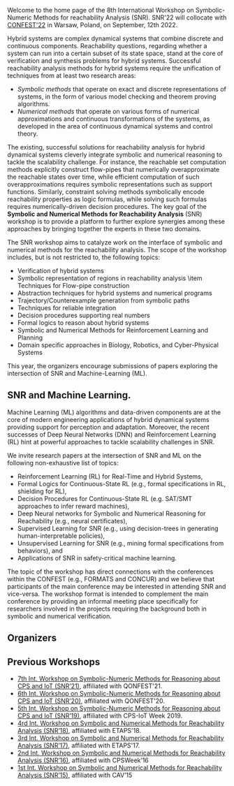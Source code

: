 Welcome to the home page of the 8th International Workshop on Symbolic-Numeric Methods for reachability Analysis (SNR). SNR'22 will collocate with [CONFEST'22](https://confest2022.mimuw.edu.pl) in Warsaw, Poland, on September, 12th 2022. 

Hybrid systems are complex dynamical systems that combine discrete and continuous components. Reachability questions, regarding whether a system can run into a certain subset of its state space, stand at the core of verification and synthesis problems for hybrid systems. Successful reachability analysis methods for hybrid systems require the unification of techniques from at least two research areas:
- _Symbolic methods_ that operate on exact and discrete representations of systems, in the form of various model checking and theorem proving algorithms.
- _Numerical methods_ that operate on various forms of numerical approximations and continuous transformations of the systems, as developed in the area of continuous dynamical systems and control theory. 

The existing, successful solutions for reachability analysis for hybrid dynamical systems cleverly integrate symbolic and numerical reasoning to tackle the scalability challenge. For instance, the reachable set computation methods explicitly construct flow-pipes that numerically overapproximate the reachable states over time, while efficient computation of such overapproximations requires symbolic representations such as support functions. Similarly, constraint solving methods symbolically encode reachability properties as logic formulas, while solving such formulas requires numerically-driven decision procedures. 
The key goal of the **Symbolic and Numerical Methods for Reachability Analysis** (SNR) workshop is to provide a platform to further explore synergies among these approaches by bringing together the experts in these two domains.

The SNR workshop aims to catalyze work on the interface of symbolic and numerical methods for the reachability analysis. The scope of the workshop includes, but is not restricted to, the following topics:
- Verification of hybrid systems
- Symbolic representation of regions in reachability analysis \item Techniques for Flow-pipe construction
- Abstraction techniques for hybrid systems and numerical programs
- Trajectory/Counterexample generation from symbolic paths
- Techniques for reliable integration
- Decision procedures supporting real numbers
- Formal logics to reason about hybrid systems
- Symbolic and Numerical Methods for Reinforcement Learning and Planning
- Domain specific approaches in Biology, Robotics, and Cyber-Physical Systems

This year, the organizers encourage submissions of papers exploring the intersection of SNR and Machine-Learning (ML).

## SNR and Machine Learning.
Machine Learning (ML) algorithms and data-driven components are at the core of modern engineering applications of hybrid dynamical systems providing support for perception and adaptation. Moreover, the recent successes of Deep Neural Networks (DNN) and Reinforcement Learning (RL) hint at powerful approaches to tackle scalability challenges in SNR. 
     
We invite research papers at the intersection of SNR and ML on the following non-exhaustive list of topics:      
- Reinforcement Learning (RL) for Real-Time and Hybrid Systems,
- Formal Logics for Continuous-State RL  (e.g., formal specifications in RL, shielding for RL),
- Decision Procedures for Continuous-State RL (e.g. SAT/SMT approaches to infer reward machines),
- Deep Neural networks for Symbolic and Numerical Reasoning for Reachability (e.g., neural certificates),
- Supervised Learning for SNR (e.g., using decision-trees in generating human-interpretable policies),
- Unsupervised Learning for SNR (e.g., mining formal specifications from behaviors), and
- Applications of SNR in safety-critical machine learning.     

The topic of the workshop has direct connections with the conferences within the CONFEST (e.g., FORMATS and CONCUR) and we believe that participants of the main conference may be interested in attending SNR and vice-versa. The workshop format is intended to complement the main conference by providing an informal meeting place specifically for researchers involved in the projects requiring the background both in symbolic and numerical verification.

## Organizers


## Previous Workshops
- [7th Int. Workshop on Symbolic-Numeric Methods for Reasoning about CPS and IoT (SNR’21)](https://sites.google.com/view/snr21/), affiliated with QONFEST'21.
- [6th Int. Workshop on Symbolic-Numeric Methods for Reasoning about CPS and IoT (SNR’20)](http://www.cs.cas.cz/snr2020/), affiliated with QONFEST'20.
- [5th Int. Workshop on Symbolic-Numeric Methods for Reasoning about CPS and IoT (SNR’19)](http://snr19.ncl.ac.uk/index.html), affiliated with CPS-IoT Week 2019.
- [4rd Int. Workshop on Symbolic and Numerical Methods for Reachability Analysis (SNR’18)](http://snr2018.verivital.com), affiliated with ETAPS'18.
- [3rd Int. Workshop on Symbolic and Numerical Methods for Reachability Analysis (SNR’17)](https://snr2017.pages.ist.ac.at), affiliated with ETAPS'17.
- [2nd Int. Workshop on Symbolic and Numerical Methods for Reachability Analysis (SNR’16)](https://snr2016.pages.ist.ac.at), affiliated with CPSWeek’16
- [1st Int. Workshop on Symbolic and Numerical Methods for Reachability Analysis (SNR’15)](http://snrworkshop.github.io), affiliated with CAV’15
 
 
 
 
<!--
For more details see [Basic writing and formatting syntax](https://docs.github.com/en/github/writing-on-github/getting-started-with-writing-and-formatting-on-github/basic-writing-and-formatting-syntax).

### Jekyll Themes

Your Pages site will use the layout and styles from the Jekyll theme you have selected in your [repository settings](https://github.com/cuplv/snr22/settings/pages). The name of this theme is saved in the Jekyll `_config.yml` configuration file.

### Support or Contact

Having trouble with Pages? Check out our [documentation](https://docs.github.com/categories/github-pages-basics/) or [contact support](https://support.github.com/contact) and we’ll help you sort it out.
-->

